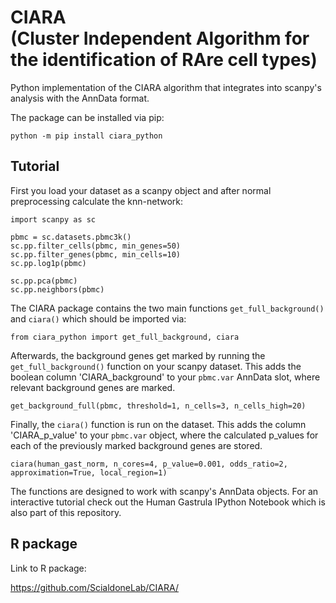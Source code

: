 # CIARA <br /> (Cluster Independent Algorithm for the identification of RAre cell types)

Python implementation of the CIARA algorithm that integrates into scanpy's analysis with the AnnData format.

The package can be installed via pip:

`python -m pip install ciara_python`

## Tutorial

First you load your dataset as a scanpy object and after normal preprocessing calculate the knn-network:

```
import scanpy as sc

pbmc = sc.datasets.pbmc3k()
sc.pp.filter_cells(pbmc, min_genes=50)
sc.pp.filter_genes(pbmc, min_cells=10)
sc.pp.log1p(pbmc)

sc.pp.pca(pbmc)
sc.pp.neighbors(pbmc)
```

The CIARA package contains the two main functions `get_full_background()` and `ciara()` which should be imported via:

`from ciara_python import get_full_background, ciara`

Afterwards, the background genes get marked by running the `get_full_background()` function on your scanpy dataset. This adds the boolean column 'CIARA_background' to your `pbmc.var` AnnData slot, where relevant background genes are marked.

`get_background_full(pbmc, threshold=1, n_cells=3, n_cells_high=20)`

Finally, the `ciara()` function is run on the dataset. This adds the column 'CIARA_p_value' to your `pbmc.var` object, where the calculated p_values for each of the previously marked background genes are stored.

`ciara(human_gast_norm, n_cores=4, p_value=0.001, odds_ratio=2, approximation=True, local_region=1)`

The functions are designed to work with scanpy's AnnData objects. For an interactive tutorial check out the Human Gastrula IPython Notebook which is also part of this repository.

## R package

Link to R package: 

https://github.com/ScialdoneLab/CIARA/
